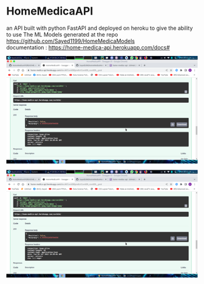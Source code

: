 # HomeMedicaAPI
an API built with python FastAPI and deployed on heroku to give the ability to use The ML Models generated at the repo https://github.com/Sayed1199/HomeMedicaModels                 
documentation : https://home-medica-api.herokuapp.com/docs#

![image](https://github.com/Sayed1199/HomeMedicaAPI/blob/main/screenshots/Screenshot%20at%202022-07-26%2022-38-42.png)

![image](https://github.com/Sayed1199/HomeMedicaAPI/blob/main/screenshots/Screenshot%20at%202022-07-26%2022-38-42.png)


